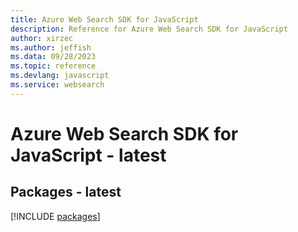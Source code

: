 ```yaml
---
title: Azure Web Search SDK for JavaScript
description: Reference for Azure Web Search SDK for JavaScript
author: xirzec
ms.author: jeffish
ms.data: 09/28/2023
ms.topic: reference
ms.devlang: javascript
ms.service: websearch
---
```

# Azure Web Search SDK for JavaScript - latest
## Packages - latest
[!INCLUDE [packages](web-search-index.md)]